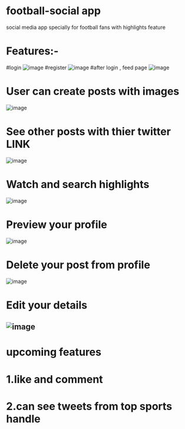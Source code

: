 # football-social app 
 social media app specially for football fans with highlights feature
 
# Features:-
#login
![image](https://user-images.githubusercontent.com/97244608/222270541-3229863f-ea74-4aba-a694-c3b9f2569d5f.png)
#register
![image](https://user-images.githubusercontent.com/97244608/222270357-973405ab-3d3f-4145-a8b9-ecaf289fc8e2.png)
#after login , feed page
![image](https://user-images.githubusercontent.com/97244608/222270844-b71b3773-5023-4d66-a642-eed2c9d6e69a.png)
# User can create posts with images 
![image](https://user-images.githubusercontent.com/97244608/221432138-cecfc434-cc7b-48ff-8d4c-c6c71671ad3d.png)
# See other posts with thier twitter LINK
 ![image](https://user-images.githubusercontent.com/97244608/221432293-82c91ac0-e1f1-4ef2-abc1-18297f73473a.png)
# Watch and search highlights 
![image](https://user-images.githubusercontent.com/97244608/221432455-fc0ba3b4-ea25-4cb5-ba18-0c6a0601bbd5.png)
# Preview your profile
![image](https://user-images.githubusercontent.com/97244608/222271114-a53a2dfd-640b-4bc7-bba9-22e5225a9b37.png)
# Delete your post from profile 
![image](https://user-images.githubusercontent.com/97244608/221432592-3dd66b28-095b-4ff7-8734-a5bee98412f2.png)
# Edit your details
![image](https://user-images.githubusercontent.com/97244608/221432637-79803bf7-0c6a-4a23-8224-835ca8b10271.png)
----------------------------------------------------------------------------------------------------------------------------------------------------------
#  upcoming features 
# 1.like and comment
# 2.can see tweets from top sports handle
